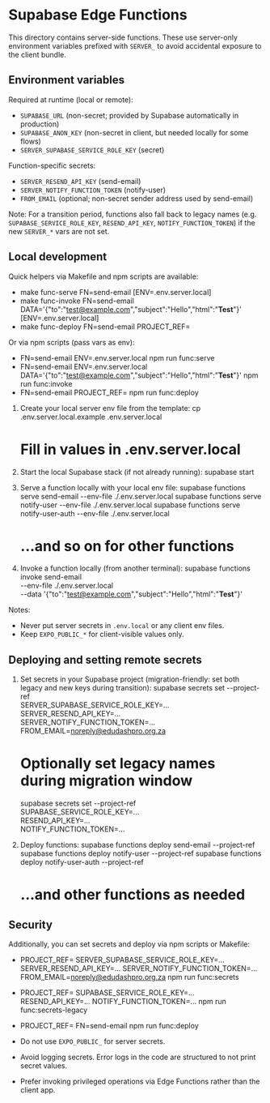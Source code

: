 # Supabase Edge Functions

This directory contains server-side functions. These use server-only environment variables prefixed with `SERVER_` to avoid accidental exposure to the client bundle.

## Environment variables

Required at runtime (local or remote):
- `SUPABASE_URL` (non-secret; provided by Supabase automatically in production)
- `SUPABASE_ANON_KEY` (non-secret in client, but needed locally for some flows)
- `SERVER_SUPABASE_SERVICE_ROLE_KEY` (secret)

Function-specific secrets:
- `SERVER_RESEND_API_KEY` (send-email)
- `SERVER_NOTIFY_FUNCTION_TOKEN` (notify-user)
- `FROM_EMAIL` (optional; non-secret sender address used by send-email)

Note: For a transition period, functions also fall back to legacy names (e.g. `SUPABASE_SERVICE_ROLE_KEY`, `RESEND_API_KEY`, `NOTIFY_FUNCTION_TOKEN`) if the new `SERVER_*` vars are not set.

## Local development

Quick helpers via Makefile and npm scripts are available:
- make func-serve FN=send-email [ENV=.env.server.local]
- make func-invoke FN=send-email DATA='{"to":"test@example.com","subject":"Hello","html":"<strong>Test</strong>"}' [ENV=.env.server.local]
- make func-deploy FN=send-email PROJECT_REF=<your-project-ref>

Or via npm scripts (pass vars as env):
- FN=send-email ENV=.env.server.local npm run func:serve
- FN=send-email ENV=.env.server.local DATA='{"to":"test@example.com","subject":"Hello","html":"<strong>Test</strong>"}' npm run func:invoke
- FN=send-email PROJECT_REF=<your-project-ref> npm run func:deploy

1) Create your local server env file from the template:
   cp .env.server.local.example .env.server.local
   # Fill in values in .env.server.local

2) Start the local Supabase stack (if not already running):
   supabase start

3) Serve a function locally with your local env file:
   supabase functions serve send-email --env-file ./.env.server.local
   supabase functions serve notify-user --env-file ./.env.server.local
   supabase functions serve notify-user-auth --env-file ./.env.server.local
   # ...and so on for other functions

4) Invoke a function locally (from another terminal):
   supabase functions invoke send-email \
     --env-file ./.env.server.local \
     --data '{"to":"test@example.com","subject":"Hello","html":"<strong>Test</strong>"}'

Notes:
- Never put server secrets in `.env.local` or any client env files.
- Keep `EXPO_PUBLIC_*` for client-visible values only.

## Deploying and setting remote secrets

1) Set secrets in your Supabase project (migration-friendly: set both legacy and new keys during transition):
   supabase secrets set --project-ref <your-project-ref> \
     SERVER_SUPABASE_SERVICE_ROLE_KEY=... \
     SERVER_RESEND_API_KEY=... \
     SERVER_NOTIFY_FUNCTION_TOKEN=... \
     FROM_EMAIL=noreply@edudashpro.org.za

   # Optionally set legacy names during migration window
   supabase secrets set --project-ref <your-project-ref> \
     SUPABASE_SERVICE_ROLE_KEY=... \
     RESEND_API_KEY=... \
     NOTIFY_FUNCTION_TOKEN=...

2) Deploy functions:
   supabase functions deploy send-email --project-ref <your-project-ref>
   supabase functions deploy notify-user --project-ref <your-project-ref>
   supabase functions deploy notify-user-auth --project-ref <your-project-ref>
   # ...and other functions as needed

## Security

Additionally, you can set secrets and deploy via npm scripts or Makefile:

- PROJECT_REF=<your-project-ref> SERVER_SUPABASE_SERVICE_ROLE_KEY=... SERVER_RESEND_API_KEY=... SERVER_NOTIFY_FUNCTION_TOKEN=... FROM_EMAIL=noreply@edudashpro.org.za npm run func:secrets
- PROJECT_REF=<your-project-ref> SUPABASE_SERVICE_ROLE_KEY=... RESEND_API_KEY=... NOTIFY_FUNCTION_TOKEN=... npm run func:secrets-legacy

- PROJECT_REF=<your-project-ref> FN=send-email npm run func:deploy
- Do not use `EXPO_PUBLIC_` for server secrets.
- Avoid logging secrets. Error logs in the code are structured to not print secret values.
- Prefer invoking privileged operations via Edge Functions rather than the client app.

